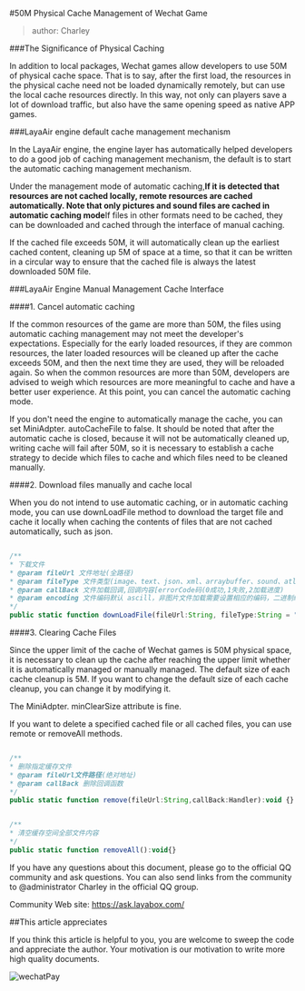 #50M Physical Cache Management of Wechat Game

> author: Charley

###The Significance of Physical Caching

In addition to local packages, Wechat games allow developers to use 50M of physical cache space. That is to say, after the first load, the resources in the physical cache need not be loaded dynamically remotely, but can use the local cache resources directly. In this way, not only can players save a lot of download traffic, but also have the same opening speed as native APP games.



###LayaAir engine default cache management mechanism

In the LayaAir engine, the engine layer has automatically helped developers to do a good job of caching management mechanism, the default is to start the automatic caching management mechanism.

Under the management mode of automatic caching,**If it is detected that resources are not cached locally, remote resources are cached automatically. Note that only pictures and sound files are cached in automatic caching mode**If files in other formats need to be cached, they can be downloaded and cached through the interface of manual caching.

If the cached file exceeds 50M, it will automatically clean up the earliest cached content, cleaning up 5M of space at a time, so that it can be written in a circular way to ensure that the cached file is always the latest downloaded 50M file.



###LayaAir Engine Manual Management Cache Interface

####1. Cancel automatic caching

If the common resources of the game are more than 50M, the files using automatic caching management may not meet the developer's expectations. Especially for the early loaded resources, if they are common resources, the later loaded resources will be cleaned up after the cache exceeds 50M, and then the next time they are used, they will be reloaded again. So when the common resources are more than 50M, developers are advised to weigh which resources are more meaningful to cache and have a better user experience. At this point, you can cancel the automatic caching mode.

If you don't need the engine to automatically manage the cache, you can set MiniAdpter. autoCacheFile to false. It should be noted that after the automatic cache is closed, because it will not be automatically cleaned up, writing cache will fail after 50M, so it is necessary to establish a cache strategy to decide which files to cache and which files need to be cleaned manually.



####2. Download files manually and cache local

When you do not intend to use automatic caching, or in automatic caching mode, you can use downLoadFile method to download the target file and cache it locally when caching the contents of files that are not cached automatically, such as json.


```javascript

/**
* 下载文件 
* @param fileUrl 文件地址(全路径)
* @param fileType 文件类型(image、text、json、xml、arraybuffer、sound、atlas、font)
* @param callBack 文件加载回调,回调内容[errorCode码(0成功,1失败,2加载进度)
* @param encoding 文件编码默认 ascill，非图片文件加载需要设置相应的编码，二进制编码为空字符串
*/             
public static function downLoadFile(fileUrl:String, fileType:String = "",callBack:Handler = null,encoding:String = "ascii"):void
```




####3. Clearing Cache Files

Since the upper limit of the cache of Wechat games is 50M physical space, it is necessary to clean up the cache after reaching the upper limit whether it is automatically managed or manually managed. The default size of each cache cleanup is 5M. If you want to change the default size of each cache cleanup, you can change it by modifying it.

The MiniAdpter. minClearSize attribute is fine.

If you want to delete a specified cached file or all cached files, you can use remote or removeAll methods.


```javascript

/**
* 删除指定缓存文件
* @param fileUrl文件路径(绝对地址)
* @param callBack 删除回调函数
*/
public static function remove(fileUrl:String,callBack:Handler):void {}
```



```javascript

/**
* 清空缓存空间全部文件内容 
*/  
public static function removeAll():void{}
```




If you have any questions about this document, please go to the official QQ community and ask questions. You can also send links from the community to @administrator Charley in the official QQ group.

Community Web site: https://ask.layabox.com/



##This article appreciates

If you think this article is helpful to you, you are welcome to sweep the code and appreciate the author. Your motivation is our motivation to write more high quality documents.

![wechatPay](../../../wechatPay.jpg)